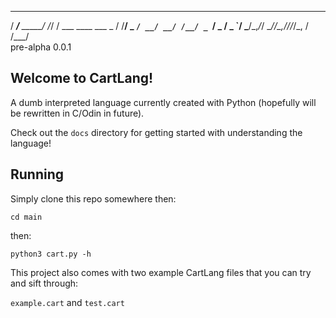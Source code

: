   _____         __  __                 
 / ___/__ _____/ /_/ /  ___ ____  ___ _
/ /__/ _ `/ __/ __/ /__/ _ `/ _ \/ _ `/
\___/\_,_/_/  \__/____/\_,_/_//_/\_, / 
                                /___/  
pre-alpha 0.0.1

## Welcome to CartLang!
A dumb interpreted language currently created with Python (hopefully will be rewritten in C/Odin in future).

Check out the `docs` directory for getting started with understanding the language!

## Running

Simply clone this repo somewhere then:

```
cd main
```

then:

```
python3 cart.py -h
```

This project also comes with two example CartLang files that you can try and sift through:

`example.cart` and `test.cart`
